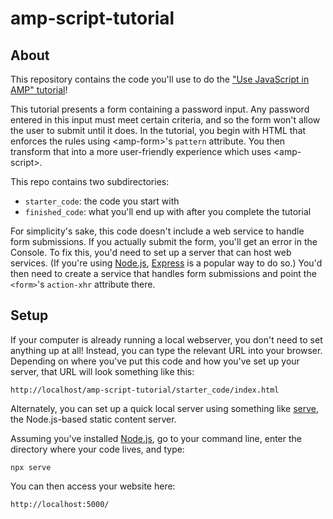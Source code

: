 # amp-script-tutorial

## About

This repository contains the code you'll use to do the ["Use JavaScript in AMP" tutorial](https://amp.dev/documentation/guides-and-tutorials/develop/custom-javascript-tutorial/)!

This tutorial presents a form containing a password input. Any password entered in this input must meet certain criteria, and so the form won't allow the user to submit until it does. In the tutorial, you begin with HTML that enforces the rules using &lt;amp-form&gt;'s `pattern` attribute. You then transform that into a more user-friendly experience which uses &lt;amp-script&gt;.

This repo contains two subdirectories:
* `starter_code`: the code you start with
* `finished_code`: what you'll end up with after you complete the tutorial

For simplicity's sake, this code doesn't include a web service to handle form submissions. If you actually submit the form, you'll get an error in the Console. To fix this, you'd need to set up a server that can host web services. (If you're using [Node.js](https://nodejs.org/), [Express](https://expressjs.com/) is a popular way to do so.) You'd then need to create a service that handles form submissions and point the `<form>`'s `action-xhr` attribute there.

## Setup

If your computer is already running a local webserver, you don't need to set anything up at all! Instead, you can type the relevant URL into your browser. Depending on where you've put this code and how you've set up your server, that URL will look something like this:

`http://localhost/amp-script-tutorial/starter_code/index.html`

Alternately, you can set up a quick local server using something like [serve](https://www.npmjs.com/package/serve), the Node.js-based static content server.

Assuming you've installed [Node.js](https://nodejs.org/), go to your command line, enter the directory where your code lives, and type:

`npx serve`

You can then access your website here:

`http://localhost:5000/`
